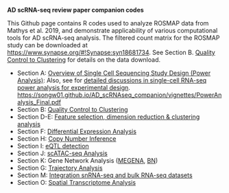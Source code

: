 **AD scRNA-seq review paper companion codes**

This Github page contains R codes used to analyze ROSMAP data from Mathys et al. 2019, and demonstrate applicability of various computational tools for AD scRNA-seq analysis.
The filtered count matrix for the ROSMAP study can be downloaded at https://www.synapse.org/#!Synapse:syn18681734. See Section B. [Quality Control to Clustering](https://songw01.github.io/AD_scRNAseq_companion/vignettes/00_qc_normalization_cluster.html) for details on the data download. 

- Section A: [Overview of Single Cell Sequencing Study Design (Power Analysis)](https://songw01.github.io/AD_scRNAseq_companion/vignettes/scPower.ROSMAP.html): Also, see for [detailed discussions in single-cell RNA-seq power analysis for experimental design](https://songw01.github.io/AD_scRNAseq_companion/vignettes/PowerAnalysis_Final.pdf).
https://songw01.github.io/AD_scRNAseq_companion/vignettes/PowerAnalysis_Final.pdf 
- Section B: [Quality Control to Clustering](https://songw01.github.io/AD_scRNAseq_companion/vignettes/00_qc_normalization_cluster.html)
- Section D-E: [Feature selection, dimension reduction & clustering analysis](https://songw01.github.io/AD_scRNAseq_companion/vignettes/Sections_D_E_FeatureSelection_to_Clustering.html)
- Section F: [Differential Expression Analysis](https://songw01.github.io/AD_scRNAseq_companion/vignettes/Section_F_DEG_pipeline.html)
- Section H: [Copy Number Inference](https://songw01.github.io/AD_scRNAseq_companion/vignettes/Sections_H.CNV_Detection.html)
- Section I: [eQTL detection](https://songw01.github.io/AD_scRNAseq_companion/vignettes/Sections_I_eQTL_Detection.html)
- Section J: [scATAC-seq Analysis](https://songw01.github.io/AD_scRNAseq_companion/vignettes/Section_J_scATACseq.html)
- Section K: Gene Network Analysis ([MEGENA](https://songw01.github.io/AD_scRNAseq_companion/vignettes/Section_K_Gene_Network_Analysis.html), [BN](https://songw01.github.io/AD_scRNAseq_companion/vignettes/Section_K_Bayesian_Network_Analysis.html))
- Section G: [Trajectory Analysis](https://songw01.github.io/AD_scRNAseq_companion/vignettes/Section_G_Trajectory.html)
- Section M: [Integration snRNA-seq and bulk RNA-seq datasets](https://songw01.github.io/AD_scRNAseq_companion/vignettes/Section_M_bulk_deconvolution.html)
- Section O: [Spatial Transcriptome Analysis](https://songw01.github.io/AD_scRNAseq_companion/vignettes/Section_O_Spatial_Transcriptome.html)
